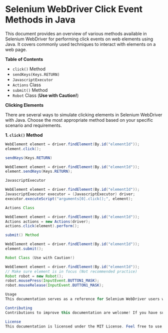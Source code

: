 # Selenium WebDriver Click Event Methods in Java

This document provides an overview of various methods available in Selenium WebDriver for performing click events on web elements using Java. It covers commonly used techniques to interact with elements on a web page.

**Table of Contents**

* `click()` Method
* `sendKeys(Keys.RETURN)`
* `JavascriptExecutor`
* `Actions` Class
* `submit()` Method
* `Robot` Class (**Use with Caution!**)

**Clicking Elements**

There are several ways to simulate clicking elements in Selenium WebDriver with Java. Choose the most appropriate method based on your specific scenario and requirements.

**1. `click()` Method**

```java
WebElement element = driver.findElement(By.id("elementId"));
element.click();

sendKeys(Keys.RETURN)

WebElement element = driver.findElement(By.id("elementId"));
element.sendKeys(Keys.RETURN);

JavascriptExecutor

WebElement element = driver.findElement(By.id("elementId"));
JavascriptExecutor executor = (JavascriptExecutor) driver;
executor.executeScript("arguments[0].click();", element);

Actions Class

WebElement element = driver.findElement(By.id("elementId"));
Actions actions = new Actions(driver);
actions.click(element).perform();

submit() Method

WebElement element = driver.findElement(By.id("elementId"));
element.submit();

Robot Class (Use with Caution!)

WebElement element = driver.findElement(By.id("elementId"));
// Make sure element is in focus (Not recommended practice)
Robot robot = new Robot();
robot.mousePress(InputEvent.BUTTON1_MASK);
robot.mouseRelease(InputEvent.BUTTON1_MASK);

Usage
This documentation serves as a reference for Selenium WebDriver users working with Java. Choose the appropriate method based on your scenario and requirements to perform click events effectively.

Contributing
Contributions to improve this documentation are welcome! If you have suggestions or find errors, please feel free to open an issue or create a pull request.

License
This documentation is licensed under the MIT License. Feel free to use, modify, and distribute it for any purpose.
